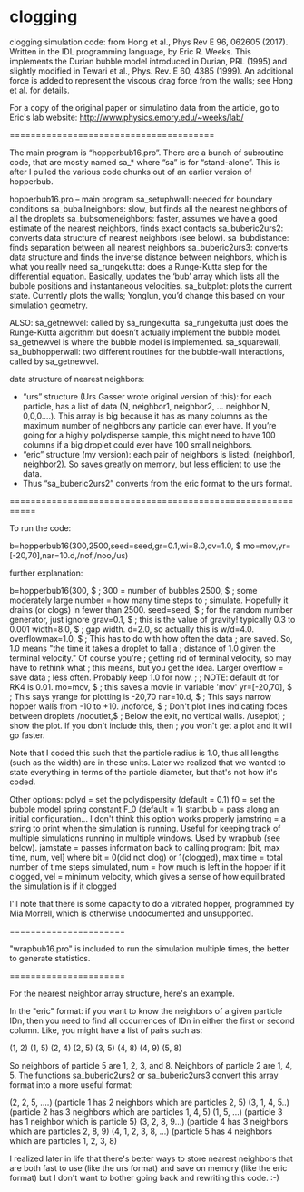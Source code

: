 # clogging
clogging simulation code:  from Hong et al., Phys Rev E 96, 062605 (2017).  Written in the IDL programming language, by Eric R. Weeks.  This implements the Durian bubble model introduced in Durian, PRL (1995) and slightly modified in Tewari et al., Phys. Rev. E 60, 4385 (1999).  An additional force is added to represent the viscous drag force from the walls; see Hong et al. for details.

For a copy of the original paper or simulatino data from the article, go to Eric's lab website:  http://www.physics.emory.edu/~weeks/lab/

=======================================

The main program is “hopperbub16.pro”.  There are a bunch of subroutine code, that are mostly named sa_* where “sa” is for “stand-alone”.  This is after I pulled the various code chunks out of an earlier version of hopperbub.

hopperbub16.pro – main program
    sa_setuphwall:  needed for boundary conditions
    sa_buballneighbors:  slow, but finds all the nearest neighbors of all the droplets
    sa_bubsomeneighbors:  faster, assumes we have a good estimate of the nearest neighbors, finds exact contacts
    sa_buberic2urs2:  converts data structure of nearest neighbors (see below).
    sa_bubdistance:  finds separation between all nearest neighbors
    sa_buberic2urs3:  converts data structure and finds the inverse distance between neighbors, which is what you really need
    sa_rungekutta:  does a Runge-Kutta step for the differential equation.  Basically, updates the ‘bub’ array which lists all the bubble positions and instantaneous velocities.
    sa_bubplot:  plots the current state.  Currently plots the walls; Yonglun, you’d change this based on your simulation geometry.

ALSO:
    sa_getnewvel:  called by sa_rungekutta.  sa_rungekutta just does the Runge-Kutta algorithm but doesn’t actually implement the bubble model.  sa_getnewvel is where the bubble model is implemented.
    sa_squarewall, sa_bubhopperwall:  two different routines for the bubble-wall interactions, called by sa_getnewvel.

data structure of nearest neighbors:
*	“urs” structure (Urs Gasser wrote original version of this):  for each particle, has a list of data (N, neighbor1, neighbor2, … neighbor N, 0,0,0….).  This array is big because it has as many columns as the maximum number of neighbors any particle can ever have.  If you’re going for a highly polydisperse sample, this might need to have 100 columns if a big droplet could ever have 100 small neighbors.
*	“eric” structure (my version):  each pair of neighbors is listed:  (neighbor1, neighbor2).  So saves greatly on memory, but less efficient to use the data.
*	Thus “sa_buberic2urs2” converts from the eric format to the urs format.

===========================================================

To run the code:

b=hopperbub16(300,2500,seed=seed,gr=0.1,wi=8.0,ov=1.0, $
  mo=mov,yr=[-20,70],nar=10.d,/nof,/noo,/us)

further explanation:

b=hopperbub16(300, $    ; 300 = number of bubbles
  2500, $               ; some moderately large number = how many time steps to
                        ; simulate.  Hopefully it drains (or clogs) in fewer than 2500.
  seed=seed, $          ; for the random number generator, just ignore
  grav=0.1, $           ; this is the value of gravity!  typically 0.3 to 0.001
  width=8.0, $          ; gap width.  d=2.0, so actually this is w/d=4.0.
  overflowmax=1.0, $    ; This has to do with how often the data
; are saved.  So, 1.0 means "the time it takes a droplet to fall a
; distance of 1.0 given the terminal velocity."  Of course you're
; getting rid of terminal velocity, so may have to rethink what
; this means, but you get the idea.  Larger overflow = save data
; less often.  Probably keep 1.0 for now.
;
; NOTE:  default dt for RK4 is 0.01.
  mo=mov, $     ; this saves a movie in variable 'mov'
yr=[-20,70], $  ; This says yrange for plotting is -20,70
nar=10.d, $ ;     This says narrow hopper walls from -10 to +10.
/noforce, $     ; Don't plot lines indicating foces between droplets
/nooutlet,$     ; Below the exit, no vertical walls.
/useplot)       ; show the plot.  If you don't include this, then
                ; you won't get a plot and it will go faster.
        
Note that I coded this such that the particle radius is 1.0, thus all lengths (such as the width) are in these units.  Later we realized that we wanted to state everything in terms of the particle diameter, but that's not how it's coded.

Other options:
   polyd =      set the polydispersity (default = 0.1)
   f0 =         set the bubble model spring constant F_0 (default = 1)
   startbub =   pass along an initial configuration... I don't think this option works properly
   jamstring =  a string to print when the simulation is running.  Useful for keeping track of multiple simulations running in multiple windows.  Used by wrapbub (see below).
   jamstate =   passes information back to calling program:  [bit, max time, num, vel] where bit = 0(did not clog) or 1(clogged), max time = total number of time steps simulated, num = how much is left in the hopper if it clogged, vel = minimum velocity, which gives a sense of how equilibrated the simulation is if it clogged
   
I'll note that there is some capacity to do a vibrated hopper, programmed by Mia Morrell, which is otherwise undocumented and unsupported.
        
======================

"wrapbub16.pro" is included to run the simulation multiple times, the better to generate statistics.

======================

For the nearest neighbor array structure, here's an example.

In the "eric" format:  if you want to know the neighbors of a given particle IDn, then you need to find all occurrences of IDn in either the first or second column.  Like, you might have a list of pairs such as:

(1, 2)
(1, 5)
(2, 4)
(2, 5)
(3, 5)
(4, 8)
(4, 9)
(5, 8)

So neighbors of particle 5 are 1, 2, 3, and 8.  Neighbors of particle 2 are 1, 4, 5.  The functions sa_buberic2urs2 or sa_buberic2urs3 convert this array format into a more useful format:

(2, 2, 5, ….)    (particle 1 has 2 neighbors which are particles 2, 5)
(3, 1, 4, 5..)   (particle 2 has 3 neighbors which are particles 1, 4, 5)
(1, 5, …)        (particle 3 has 1 neighbor which is particle 5)
(3, 2, 8, 9…)    (particle 4 has 3 neighbors which are particles 2, 8, 9)
(4, 1, 2, 3, 8, …)  (particle 5 has 4 neighbors which are particles 1, 2, 3, 8)

I realized later in life that there's better ways to store nearest neighbors that are both fast to use (like the urs format) and save on memory (like the eric format) but I don't want to bother going back and rewriting this code.  :-)


